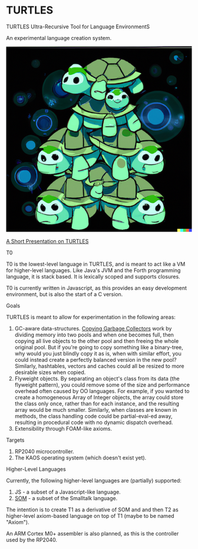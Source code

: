 # TURTLES
TURTLES Ultra-Recursive Tool for Language EnvironmentS

An experimental language creation system.

![Turtles](turtles.png)

[A Short Presentation on TURTLES](https://docs.google.com/presentation/d/1-irLTlLX8lQCXIby8AH4SC7q8lq6VhL9OTqDS79akxY/edit#slide=id.p)

T0

T0 is the lowest-level language in TURTLES, and is meant to act like a VM for higher-level languages. Like Java's JVM and the Forth programming language, it is stack based.
It is lexically scoped and supports closures.

T0 is currently written in Javascript, as this provides an easy development environment,
but is also the start of a C version.

Goals

TURTLES is meant to allow for experimentation in the following areas:
1. GC-aware data-structures. [Copying Garbage Collectors](https://en.wikipedia.org/wiki/Cheney%27s_algorithm#:~:text=Garbage%20collection%20is%20performed%20by,previous%20stop%20and%20copy%20technique.) work by dividing memory into two pools and when one becomes full, then copying all live objects to the other pool and then freeing the whole original pool. But if you're going to copy something like a binary-tree, why would you just blindly copy it as is, when with similar effort, you could instead create a perfectly balanced version in the new pool? Similarly, hashtables, vectors and caches could all be resized to more desirable sizes when copied.
2. Flyweight objects. By separating an object's class from its data (the flyweight pattern), you could remove some of the size and performance overhead often caused by OO languages. For example, if you wanted to create a homogeneous Array of Integer objects, the array could store the class only once, rather than for each instance, and the resulting array would be much smaller. Similarly, when classes are known in methods, the class handling code could be partial-eval-ed away, resulting in procedural code with no dynamic dispatch overhead.  
3. Extensibility through FOAM-like axioms.

Targets

1. RP2040 microcontroller.
2. The KAOS operating system (which doesn't exist yet).

Higher-Level Languages

Currently, the following higher-level languages are (partially) supported:

1. JS - a subset of a Javascript-like language.
2. [SOM](http://som-st.github.io/) - a subset of the Smalltalk language.

The intention is to create T1 as a derivative of SOM and and then T2 as higher-level
axiom-based language on top of T1 (maybe to be named "Axiom").

An ARM Cortex M0+ assembler is also planned, as this is the controller used by the RP2040.
